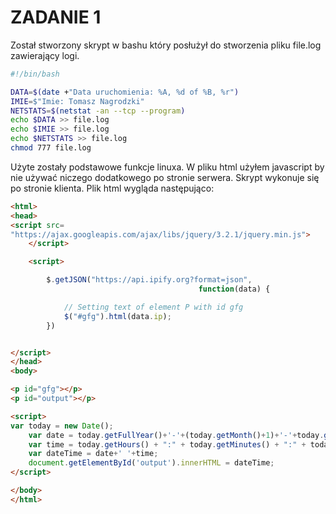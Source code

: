# ZADANIE 1

Został stworzony skrypt w bashu który posłużył do stworzenia pliku file.log zawierający logi.

```bash
#!/bin/bash

DATA=$(date +"Data uruchomienia: %A, %d of %B, %r")
IMIE=$"Imie: Tomasz Nagrodzki"
NETSTATS=$(netstat -an --tcp --program)
echo $DATA >> file.log
echo $IMIE >> file.log
echo $NETSTATS >> file.log
chmod 777 file.log
```
Użyte zostały podstawowe funkcje linuxa.
W pliku html użyłem javascript by nie używać niczego dodatkowego po stronie serwera. Skrypt wykonuje się po stronie klienta.
Plik html wygląda następująco:
```html
<html>
<head>
<script src=
"https://ajax.googleapis.com/ajax/libs/jquery/3.2.1/jquery.min.js">
    </script>

    <script>

        $.getJSON("https://api.ipify.org?format=json",
                                          function(data) {

            // Setting text of element P with id gfg
            $("#gfg").html(data.ip);
        })


</script>
</head>
<body>

<p id="gfg"></p>
<p id="output"></p>

<script>
var today = new Date();
	var date = today.getFullYear()+'-'+(today.getMonth()+1)+'-'+today.getDate();
	var time = today.getHours() + ":" + today.getMinutes() + ":" + today.getSeconds();
	var dateTime = date+' '+time;
	document.getElementById('output').innerHTML = dateTime;
</script>

</body>
</html>
```
